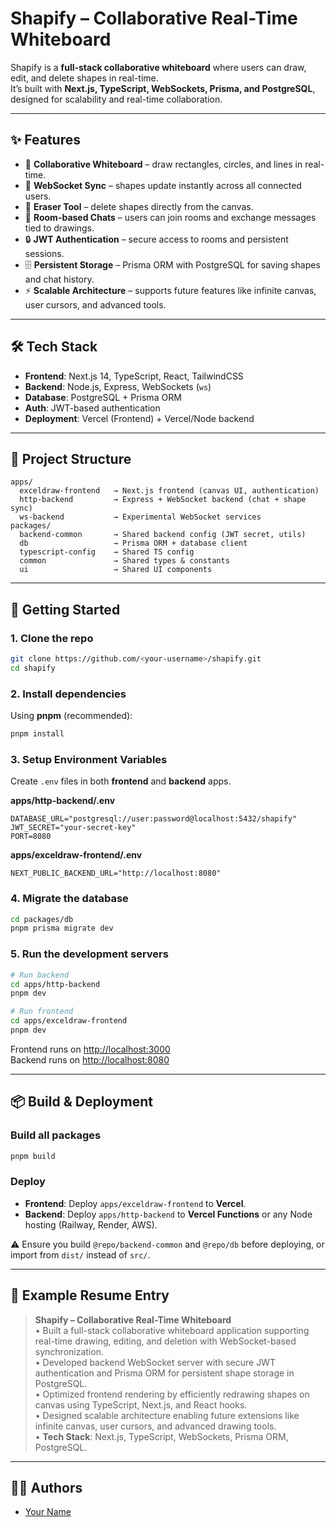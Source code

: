 # Shapify – Collaborative Real-Time Whiteboard

Shapify is a **full-stack collaborative whiteboard** where users can draw, edit, and delete shapes in real-time.  
It’s built with **Next.js, TypeScript, WebSockets, Prisma, and PostgreSQL**, designed for scalability and real-time collaboration.

---

## ✨ Features
- 🎨 **Collaborative Whiteboard** – draw rectangles, circles, and lines in real-time.  
- 🔄 **WebSocket Sync** – shapes update instantly across all connected users.  
- 🧹 **Eraser Tool** – delete shapes directly from the canvas.  
- 💬 **Room-based Chats** – users can join rooms and exchange messages tied to drawings.  
- 🔒 **JWT Authentication** – secure access to rooms and persistent sessions.  
- 🗄️ **Persistent Storage** – Prisma ORM with PostgreSQL for saving shapes and chat history.  
- ⚡ **Scalable Architecture** – supports future features like infinite canvas, user cursors, and advanced tools.  

---

## 🛠️ Tech Stack
- **Frontend**: Next.js 14, TypeScript, React, TailwindCSS  
- **Backend**: Node.js, Express, WebSockets (`ws`)  
- **Database**: PostgreSQL + Prisma ORM  
- **Auth**: JWT-based authentication  
- **Deployment**: Vercel (Frontend) + Vercel/Node backend  

---

## 📂 Project Structure
```
apps/
  exceldraw-frontend   → Next.js frontend (canvas UI, authentication)
  http-backend         → Express + WebSocket backend (chat + shape sync)
  ws-backend           → Experimental WebSocket services
packages/
  backend-common       → Shared backend config (JWT secret, utils)
  db                   → Prisma ORM + database client
  typescript-config    → Shared TS config
  common               → Shared types & constants
  ui                   → Shared UI components
```

---

## 🚀 Getting Started

### 1. Clone the repo
```bash
git clone https://github.com/<your-username>/shapify.git
cd shapify
```

### 2. Install dependencies
Using **pnpm** (recommended):
```bash
pnpm install
```

### 3. Setup Environment Variables
Create `.env` files in both **frontend** and **backend** apps.

**apps/http-backend/.env**
```env
DATABASE_URL="postgresql://user:password@localhost:5432/shapify"
JWT_SECRET="your-secret-key"
PORT=8080
```

**apps/exceldraw-frontend/.env**
```env
NEXT_PUBLIC_BACKEND_URL="http://localhost:8080"
```

### 4. Migrate the database
```bash
cd packages/db
pnpm prisma migrate dev
```

### 5. Run the development servers
```bash
# Run backend
cd apps/http-backend
pnpm dev

# Run frontend
cd apps/exceldraw-frontend
pnpm dev
```

Frontend runs on [http://localhost:3000](http://localhost:3000)  
Backend runs on [http://localhost:8080](http://localhost:8080)

---

## 📦 Build & Deployment

### Build all packages
```bash
pnpm build
```

### Deploy
- **Frontend**: Deploy `apps/exceldraw-frontend` to **Vercel**.  
- **Backend**: Deploy `apps/http-backend` to **Vercel Functions** or any Node hosting (Railway, Render, AWS).  

⚠️ Ensure you build `@repo/backend-common` and `@repo/db` before deploying, or import from `dist/` instead of `src/`.

---

## 📖 Example Resume Entry
> **Shapify – Collaborative Real-Time Whiteboard**  
> • Built a full-stack collaborative whiteboard application supporting real-time drawing, editing, and deletion with WebSocket-based synchronization.  
> • Developed backend WebSocket server with secure JWT authentication and Prisma ORM for persistent shape storage in PostgreSQL.  
> • Optimized frontend rendering by efficiently redrawing shapes on canvas using TypeScript, Next.js, and React hooks.  
> • Designed scalable architecture enabling future extensions like infinite canvas, user cursors, and advanced drawing tools.  
> • **Tech Stack**: Next.js, TypeScript, WebSockets, Prisma ORM, PostgreSQL.  

---

## 🧑‍💻 Authors
- [Your Name](https://github.com/your-username)  
